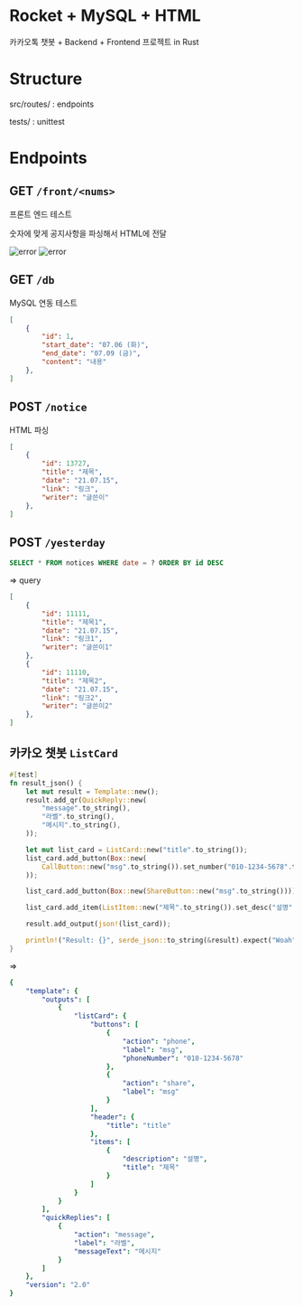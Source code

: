 # Rocket + MySQL + HTML

카카오톡 챗봇 + Backend + Frontend 프로젝트 in Rust

# Structure

src/routes/ : endpoints

tests/ : unittest

# Endpoints

## GET `/front/<nums>`
프론트 엔드 테스트

숫자에 맞게 공지사항을 파싱해서 HTML에 전달

![error](https://user-images.githubusercontent.com/2356749/125958043-89964bf4-e2e8-408c-8978-7a4321a781e9.png)
![error](https://user-images.githubusercontent.com/2356749/126478657-ce2553e1-111a-4e6c-bd84-e3eac74cbf15.png)

## GET `/db`
MySQL 연동 테스트
```json
[
    {
        "id": 1,
        "start_date": "07.06 (화)",
        "end_date": "07.09 (금)",
        "content": "내용"
    },
]
```

## POST `/notice`
HTML 파싱
```json
[
    {
        "id": 13727,
        "title": "제목",
        "date": "21.07.15",
        "link": "링크",
        "writer": "글쓴이"
    },
]
```

## POST `/yesterday`
```sql
SELECT * FROM notices WHERE date = ? ORDER BY id DESC
```
=> query
```json
[
    {
        "id": 11111,
        "title": "제목1",
        "date": "21.07.15",
        "link": "링크1",
        "writer": "글쓴이1"
    },
    {
        "id": 11110,
        "title": "제목2",
        "date": "21.07.15",
        "link": "링크2",
        "writer": "글쓴이2"
    },
]
```

## 카카오 챗봇 `ListCard`
```rust
#[test]
fn result_json() {
    let mut result = Template::new();
    result.add_qr(QuickReply::new(
        "message".to_string(),
        "라벨".to_string(),
        "메시지".to_string(),
    ));

    let mut list_card = ListCard::new("title".to_string());
    list_card.add_button(Box::new(
        CallButton::new("msg".to_string()).set_number("010-1234-5678".to_string()),
    ));

    list_card.add_button(Box::new(ShareButton::new("msg".to_string())));

    list_card.add_item(ListItem::new("제목".to_string()).set_desc("설명".to_string()));

    result.add_output(json!(list_card));

    println!("Result: {}", serde_json::to_string(&result).expect("Woah"));
}
```
=> 
```yaml
{
    "template": {
        "outputs": [
            {
                "listCard": {
                    "buttons": [
                        {
                            "action": "phone",
                            "label": "msg",
                            "phoneNumber": "010-1234-5678"
                        },
                        {
                            "action": "share",
                            "label": "msg"
                        }
                    ],
                    "header": {
                        "title": "title"
                    },
                    "items": [
                        {
                            "description": "설명",
                            "title": "제목"
                        }
                    ]
                }
            }
        ],
        "quickReplies": [
            {
                "action": "message",
                "label": "라벨",
                "messageText": "메시지"
            }
        ]
    },
    "version": "2.0"
}
```